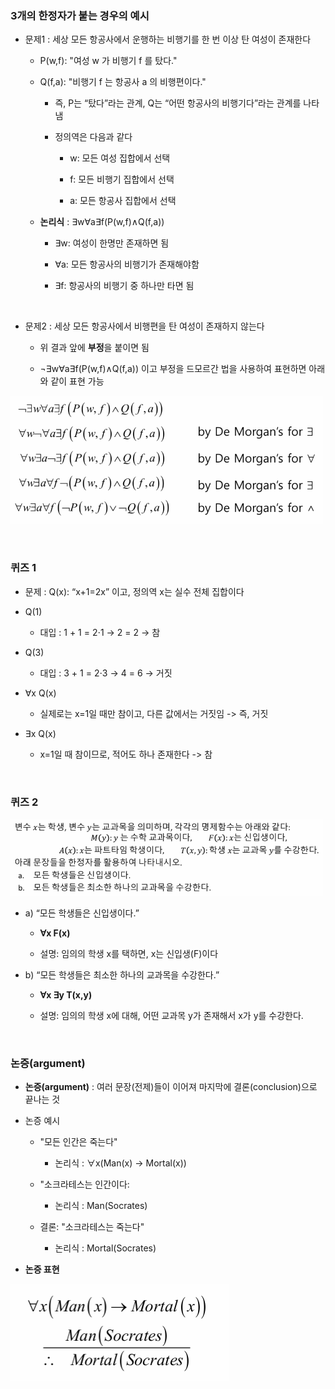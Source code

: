 ### 3개의 한정자가 붙는 경우의 예시

- 문제1 : 세상 모든 항공사에서 운행하는 비행기를 한 번 이상 탄 여성이 존재한다

    - P(w,f): "여성 w 가 비행기 f 를 탔다."

    - Q(f,a): "비행기 f 는 항공사 a 의 비행편이다."
 
        - 즉, P는 “탔다”라는 관계, Q는 “어떤 항공사의 비행기다”라는 관계를 나타냄
     
        - 정의역은 다음과 같다
     
            - w: 모든 여성 집합에서 선택

            - f: 모든 비행기 집합에서 선택

            - a: 모든 항공사 집합에서 선택
         
    - **논리식** : ∃w∀a∃f(P(w,f)∧Q(f,a))
 
        - ∃w: 여성이 한명만 존재하면 됨
        
        - ∀a: 모든 항공사의 비행기가 존재해야함
       
        - ∃f: 항공사의 비행기 중 하나만 타면 됨 

<br>

- 문제2 : 세상 모든 항공사에서 비행편을 탄 여성이 존재하지 않는다

    - 위 결과 앞에 **부정**을 붙이면 됨
 
    - ¬∃w∀a∃f(P(w,f)∧Q(f,a)) 이고 부정을 드모르간 법을 사용하여 표현하면 아래와 같이 표현 가능 
 
![System Resources](../../images/Discrete%20Structures%20images/드모르간부정전개.png)

<br/>

### 퀴즈 1

- 문제 : Q(x): “x+1=2x” 이고, 정의역 x는 실수 전체 집합이다

- Q(1)

    - 대입 : 1 + 1 = 2⋅1 → 2 = 2 → 참
 
- Q(3)

    - 대입 : 3 + 1 = 2⋅3 → 4 = 6 → 거짓
 
- ∀x Q(x)

    - 실제로는 x=1일 때만 참이고, 다른 값에서는 거짓임 -> 즉, 거짓

- ∃x Q(x)

    - x=1일 때 참이므로, 적어도 하나 존재한다 -> 참

<br/>

### 퀴즈 2 

![System Resources](../../images/Discrete%20Structures%20images/02-2장퀴즈2.png)

- a) “모든 학생들은 신입생이다.”

    - **∀x F(x)**

     - 설명: 임의의 학생 x를 택하면, x는 신입생(F)이다

- b) “모든 학생들은 최소한 하나의 교과목을 수강한다.”

    - **∀x ∃y T(x,y)**

    - 설명: 임의의 학생 x에 대해, 어떤 교과목 y가 존재해서 x가 y를 수강한다.

<br/>

### 논증(argument)

- **논증(argument)** : 여러 문장(전제)들이 이어져 마지막에 결론(conclusion)으로 끝나는 것

- 논증 예시

    - "모든 인간은 죽는다"
 
        - 논리식 : ∀x(Man(x) → Mortal(x)) 
    
    - "소크라테스는 인간이다:
 
        - 논리식 : Man(Socrates)

    - 결론: "소크라테스는 죽는다"
 
        - 논리식 : Mortal(Socrates)

- **논증 표현**
  
![System Resources](../../images/Discrete%20Structures%20images/논증표현식.png)
















































